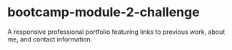 # bootcamp-module-2-challenge
A responsive professional portfolio featuring links to previous work, about me, and contact information.
